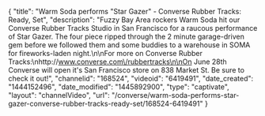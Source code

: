 {
    "title": "Warm Soda performs \"Star Gazer\" - Converse Rubber Tracks: Ready, Set",
    "description": "Fuzzy Bay Area rockers Warm Soda hit our Converse Rubber Tracks Studio in San Francisco for a raucous performance of Star Gazer. The four piece ripped through the 2 minute garage-driven gem before we followed them and some buddies to a warehouse in SOMA for fireworks-laden night.\n\nFor more on Converse Rubber Tracks:\nhttp:\/\/www.converse.com\/rubbertracks\n\nOn June 28th Converse will open it's San Francisco store on 838 Market St. Be sure to check it out!",
    "channelid": "168524",
    "videoid": "6419491",
    "date_created": "1444152496",
    "date_modified": "1445892900",
    "type": "captivate",
    "layout": "channelVideo",
    "url": "\/converse\/warm-soda-performs-star-gazer-converse-rubber-tracks-ready-set\/168524-6419491"
}